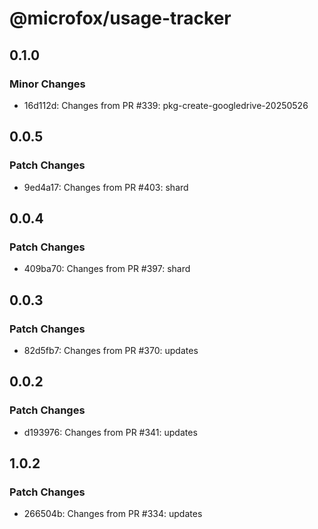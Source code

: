 # @microfox/usage-tracker

## 0.1.0

### Minor Changes

- 16d112d: Changes from PR #339: pkg-create-googledrive-20250526

## 0.0.5

### Patch Changes

- 9ed4a17: Changes from PR #403: shard

## 0.0.4

### Patch Changes

- 409ba70: Changes from PR #397: shard

## 0.0.3

### Patch Changes

- 82d5fb7: Changes from PR #370: updates

## 0.0.2

### Patch Changes

- d193976: Changes from PR #341: updates

## 1.0.2

### Patch Changes

- 266504b: Changes from PR #334: updates
